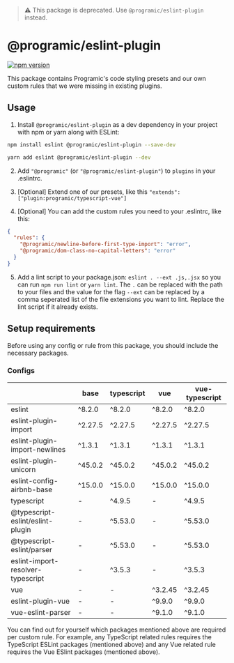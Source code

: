 > :warning: This package is deprecated. Use `@programic/eslint-plugin` instead.

# @programic/eslint-plugin

[![npm version](https://badge.fury.io/js/@programic%2Feslint-plugin.svg)](https://badge.fury.io/js/@programic%2Feslint-plugin)

This package contains Programic's code styling presets and our own custom rules that we were missing in existing plugins.

## Usage

1. Install `@programic/eslint-plugin` as a dev dependency in your project with npm or yarn along with ESLint:

  ```sh
  npm install eslint @programic/eslint-plugin --save-dev
  ```
  ```sh
  yarn add eslint @programic/eslint-plugin --dev
  ```

2. Add `"@programic"` (or `"@programic/eslint-plugin"`) to `plugins` in your .eslintrc.

3. [Optional] Extend one of our presets, like this `"extends": ["plugin:programic/typescript-vue"]`

4. [Optional] You can add the custom rules you need to your .eslintrc, like this:

  ```json
  {
    "rules": {
      "@programic/newline-before-first-type-import": "error",
      "@programic/dom-class-no-capital-letters": "error"
    }
}
  ```

5. Add a lint script to your package.json: `eslint . --ext .js,.jsx` so you can run `npm run lint` or `yarn lint`. The `.` can be replaced with the path to your files and the value for the flag `--ext` can be replaced by a comma seperated list of the file extensions you want to lint. Replace the lint script if it already exists.

## Setup requirements
Before using any config or rule from this package, you should include the necessary packages.

### Configs

|                                   | base    | typescript | vue     | vue-typescript |
|-----------------------------------|---------|------------|---------|----------------|
| eslint                            | ^8.2.0  | ^8.2.0     | ^8.2.0  | ^8.2.0         |
| eslint-plugin-import              | ^2.27.5 | ^2.27.5    | ^2.27.5 | ^2.27.5        |
| eslint-plugin-import-newlines     | ^1.3.1  | ^1.3.1     | ^1.3.1  | ^1.3.1         |
| eslint-plugin-unicorn             | ^45.0.2 | ^45.0.2    | ^45.0.2 | ^45.0.2        |
| eslint-config-airbnb-base         | ^15.0.0 | ^15.0.0    | ^15.0.0 | ^15.0.0        |
| typescript                        | -       | ^4.9.5     | -       | ^4.9.5         |
| @typescript-eslint/eslint-plugin  | -       | ^5.53.0    | -       | ^5.53.0        |
| @typescript-eslint/parser         | -       | ^5.53.0    | -       | ^5.53.0        |
| eslint-import-resolver-typescript | -       | ^3.5.3     | -       | ^3.5.3         |
| vue                               | -       | -          | ^3.2.45 | ^3.2.45        |
| eslint-plugin-vue                 | -       | -          | ^9.9.0  | ^9.9.0         |
| vue-eslint-parser                 | -       | -          | ^9.1.0  | ^9.1.0         |

You can find out for yourself which packages mentioned above are required per custom rule. For example, any TypeScript related rules requires the TypeScript ESLint packages (mentioned above) and any Vue related rule requires the Vue ESlint packages (mentioned above).
